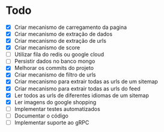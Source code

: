 # Todo

* [x] Criar mecanismo de carregamento da pagina
* [x] Criar mecanismo de extração de dados
* [x] Criar mecanismo de extração de urls
* [X] Criar mecanismo de score
* [ ] Utilizar fila do redis ou google cloud
* [ ] Persistir dados no banco mongo
* [x] Melhorar os commits do projeto
* [x] Criar mecanismo de filtro de urls
* [x] Criar mecanismo para extrair todas as urls de um sitemap
* [x] Criar mecanismo para extrair todas as urls do feed
* [x] Ler todos as urls de diferentes idiomas de um sitemap
* [x] Ler imagens do google shopping
* [ ] Implementar testes automatizados
* [ ] Documentar o código
* [ ] Implementar suporte ao gRPC
